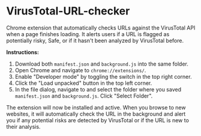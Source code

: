 # VirusTotal-URL-checker

Chrome extension that automatically checks URLs against the VirusTotal API when a page finishes loading. It alerts users if a URL is flagged as potentially risky, Safe, or if it hasn't been analyzed by VirusTotal before.

**Instructions:**

1.  Download both `manifest.json` and `background.js` into the same folder.
2.  Open Chrome and navigate to `chrome://extensions/`.
3.  Enable "Developer mode" by toggling the switch in the top right corner.
4.  Click the "Load unpacked" button in the top left corner.
5.  In the file dialog, navigate to and select the folder where you saved `manifest.json` and `background.js`. Click "Select Folder".

The extension will now be installed and active. When you browse to new websites, it will automatically check the URL in the background and alert you if any potential risks are detected by VirusTotal or if the URL is new to their analysis.
